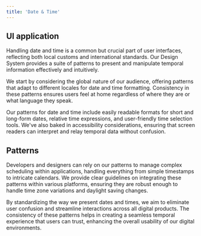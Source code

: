 ```yaml
---
title: 'Date & Time'
---
```


## UI application

Handling date and time is a common but crucial part of user interfaces, reflecting both local customs and international standards. Our Design System provides a suite of patterns to present and manipulate temporal information effectively and intuitively.

We start by considering the global nature of our audience, offering patterns that adapt to different locales for date and time formatting. Consistency in these patterns ensures users feel at home regardless of where they are or what language they speak.

Our patterns for date and time include easily readable formats for short and long-form dates, relative time expressions, and user-friendly time selection tools. We've also baked in accessibility considerations, ensuring that screen readers can interpret and relay temporal data without confusion.

## Patterns

Developers and designers can rely on our patterns to manage complex scheduling within applications, handling everything from simple timestamps to intricate calendars. We provide clear guidelines on integrating these patterns within various platforms, ensuring they are robust enough to handle time zone variations and daylight saving changes.

By standardizing the way we present dates and times, we aim to eliminate user confusion and streamline interactions across all digital products. The consistency of these patterns helps in creating a seamless temporal experience that users can trust, enhancing the overall usability of our digital environments.
